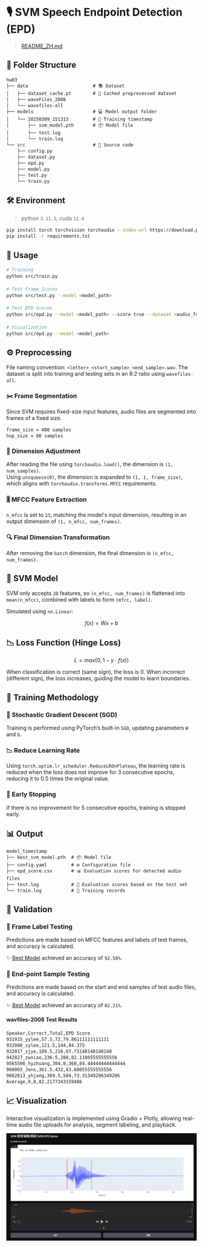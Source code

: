 # 🎙️ SVM Speech Endpoint Detection (EPD)

> [README_ZH.md](./README_ZH.md)

## 📁 Folder Structure
```
hw03
├── data                        # 📚 Dataset
│   ├── dataset_cache.pt        # 🚀 Cached preprocessed dataset
│   ├── waveFiles_2008
│   └── wavefiles-all
├── models                      # 💻 Model output folder
│   └── 20250309_151313         # 📅 Training timestamp
│       ├── svm_model.pth       # 📦 Model file
│       ├── test.log
│       └── train.log
└── src                         # 🧩 Source code
    ├── config.py
    ├── dataset.py
    ├── epd.py
    ├── model.py
    ├── test.py
    └── train.py
```

## 🛠️ Environment

> python `3.11.5`, cuda `12.4`
```bash
pip install torch torchvision torchaudio --index-url https://download.pytorch.org/whl/cu124
pip install -r requirements.txt
```

## 🧷 Usage

```bash
# Training
python src/train.py

# Test Frame Scores
python src/test.py --model <model_path>

# Test EPD Scores
python src/epd.py --model <model_path> --score true --dataset <audio_folder>

# Visualization
python src/epd.py --model <model_path>
```

## ⚙️ Preprocessing

File naming convention: `<letter>_<start_sample>_<end_sample>.wav`. The dataset is split into training and testing sets in an 8:2 ratio using `wavefiles-all`.

### ✂️ Frame Segmentation
Since SVM requires fixed-size input features, audio files are segmented into frames of a fixed size.

```
frame_size = 400 samples
hop_size = 80 samples
```

### 📐 Dimension Adjustment
After reading the file using `torchaudio.load()`, the dimension is `(1, num_samples)`.  
Using `unsqueeze(0)`, the dimension is expanded to `(1, 1, frame_size)`, which aligns with `torchaudio.transforms.MFCC` requirements.

### 🎚️ MFCC Feature Extraction
`n_mfcc` is set to `13`, matching the model's input dimension, resulting in an output dimension of `(1, n_mfcc, num_frames)`.

### 🔍 Final Dimension Transformation
After removing the `batch` dimension, the final dimension is `(n_mfcc, num_frames)`.

## 🧠 SVM Model

SVM only accepts `2D` features, so `(n_mfcc, num_frames)` is flattened into `mean(n_mfcc)`, combined with labels to form `(mfcc, label)`.

Simulated using `nn.Linear`:

$$
f(x) = Wx + b
$$

## 📉 Loss Function (Hinge Loss)

$$
L = max(0, 1−y⋅f(x))
$$

When classification is correct (same sign), the loss is 0. When incorrect (different sign), the loss increases, guiding the model to learn boundaries.

## 🚀 Training Methodology

### 🎲 Stochastic Gradient Descent (SGD)
Training is performed using PyTorch’s built-in `SGD`, updating parameters `W` and `b`.

### 📉 Reduce Learning Rate
Using `torch.optim.lr_scheduler.ReduceLROnPlateau`, the learning rate is reduced when the loss does not improve for 3 consecutive epochs, reducing it to 0.5 times the original value.

### 🚧 Early Stopping
If there is no improvement for 5 consecutive epochs, training is stopped early.

## 📊 Output
```
model_timestamp
├── best_svm_model.pth  # 📦 Model file
├── config.yaml         # ⚙️ Configuration file
├── epd_score.csv       # 📊 Evaluation scores for detected audio files
├── test.log            # 📝 Evaluation scores based on the test set
└── train.log           # 📝 Training records
```

## 🎯 Validation

### 🎵 Frame Label Testing
Predictions are made based on MFCC features and labels of test frames, and accuracy is calculated.

✨ [Best Model](./models/best_model/test.log) achieved an accuracy of `92.58%`.

### 🎼 End-point Sample Testing
Predictions are made based on the start and end samples of test audio files, and accuracy is calculated.

✨ [Best Model](./models/best_model/epd_score.csv) achieved an accuracy of `82.21%`.

#### wavfiles-2008 Test Results
```csv
Speaker,Correct,Total,EPD Score
931915_yylee,57.5,72,79.86111111111111
932008_zylee,121.5,144,84.375
932017_zjye,189.5,216,87.73148148148148
942027_zwxiao,236.5,288,82.11805555555556
9565506_hyzhuang,304.0,360,84.44444444444444
960003_Jens,361.5,432,83.68055555555556
9662613_yhjang,369.5,504,73.31349206349206
Average,0,0,82.2177343159486
```

## 📈 Visualization
Interactive visualization is implemented using Gradio + Plotly, allowing real-time audio file uploads for analysis, segment labeling, and playback.

![Visualization Demo](./asset/image1.png)

